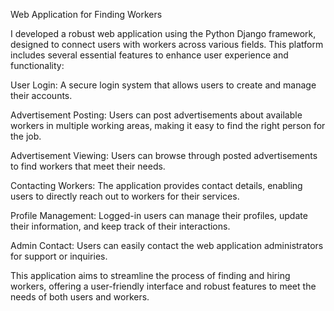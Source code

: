 Web Application for Finding Workers

I developed a robust web application using the Python Django framework, designed to connect users with workers across various fields. This platform includes several essential features to enhance user experience and functionality:

User Login: A secure login system that allows users to create and manage their accounts.

Advertisement Posting: Users can post advertisements about available workers in multiple working areas, making it easy to find the right person for the job.

Advertisement Viewing: Users can browse through posted advertisements to find workers that meet their needs.

Contacting Workers: The application provides contact details, enabling users to directly reach out to workers for their services.

Profile Management: Logged-in users can manage their profiles, update their information, and keep track of their interactions.

Admin Contact: Users can easily contact the web application administrators for support or inquiries.

This application aims to streamline the process of finding and hiring workers, offering a user-friendly interface and robust features to meet the needs of both users and workers.
